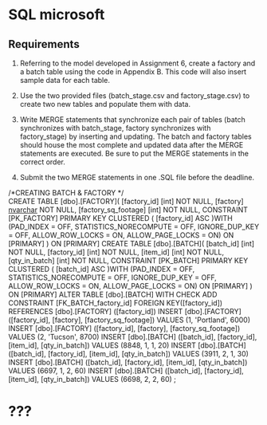 # SQL microsoft 
## Requirements  


1. Referring to the model developed in Assignment 6, create a factory and a batch table using the code in Appendix B.  This code will also insert sample data for each table.   


2. Use the two provided files (batch_stage.csv and factory_stage.csv) to create two new tables and populate them with data.   


3. Write MERGE statements that synchronize each pair of tables (batch synchronizes with batch_stage, factory synchronizes with factory_stage) by inserting and updating.  The batch and factory tables should house the most complete and updated data after the MERGE statements are executed.  Be sure to put the MERGE statements in the correct order. 


4. Submit the two MERGE statements in one .SQL file before the deadline.     


/*CREATING BATCH & FACTORY */  
CREATE TABLE [dbo].[FACTORY](
[factory_id] [int] NOT NULL,
[factory] [nvarchar](200) NOT NULL,
[factory_sq_footage] [int] NOT NULL,
CONSTRAINT [PK_FACTORY] PRIMARY KEY CLUSTERED
(
[factory_id] ASC
)WITH (PAD_INDEX = OFF, STATISTICS_NORECOMPUTE = OFF, IGNORE_DUP_KEY = OFF,
ALLOW_ROW_LOCKS = ON, ALLOW_PAGE_LOCKS = ON) ON [PRIMARY]
) ON [PRIMARY]
CREATE TABLE [dbo].[BATCH](
[batch_id] [int] NOT NULL,
[factory_id] [int] NOT NULL,
[item_id] [int] NOT NULL,
[qty_in_batch] [int] NOT NULL,
CONSTRAINT [PK_BATCH] PRIMARY KEY CLUSTERED
(
[batch_id] ASC
)WITH (PAD_INDEX = OFF, STATISTICS_NORECOMPUTE = OFF, IGNORE_DUP_KEY = OFF,
ALLOW_ROW_LOCKS = ON, ALLOW_PAGE_LOCKS = ON) ON [PRIMARY]
) ON [PRIMARY]
ALTER TABLE [dbo].[BATCH] WITH CHECK ADD CONSTRAINT [FK_BATCH_factory_id] FOREIGN
KEY([factory_id])
REFERENCES [dbo].[FACTORY] ([factory_id])
INSERT [dbo].[FACTORY] ([factory_id], [factory], [factory_sq_footage]) VALUES (1,
'Portland', 6000)
INSERT [dbo].[FACTORY] ([factory_id], [factory], [factory_sq_footage]) VALUES (2,
'Tucson', 8700)
INSERT [dbo].[BATCH] ([batch_id], [factory_id], [item_id], [qty_in_batch]) VALUES (8848,
1, 1, 20)
INSERT [dbo].[BATCH] ([batch_id], [factory_id], [item_id], [qty_in_batch]) VALUES (3911,
2, 1, 30)
INSERT [dbo].[BATCH] ([batch_id], [factory_id], [item_id], [qty_in_batch]) VALUES (6697,
1, 2, 60)
INSERT [dbo].[BATCH] ([batch_id], [factory_id], [item_id], [qty_in_batch]) VALUES (6698,
2, 2, 60)
;
  
# ???
